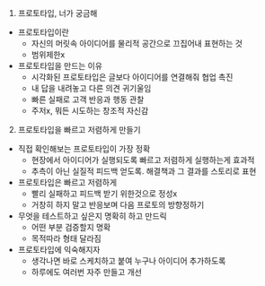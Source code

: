 1. 프로토타입, 너가 궁금해
* 프로토타입이란
  - 자신의 머릿속 아이디어를 물리적 공간으로 끄집어내 표현하는 것
  - 범위제한x
* 프로토타입을 만드는 이유
  - 시각화된 프로토타입은 글보다 아이디어를 연결해줘 협업 촉진
  - 내 답을 내려놓고 다른 의견 귀기울임
  - 빠른 실패로 고객 반응과 행동 관찰
  - 주저x, 뭐든 시도하는 창조적 자신감
2. 프로토타입을 빠르고 저렴하게 만들기
* 직접 확인해보는 프로토타입이 가장 정확
  - 현장에서 아이디어가 실행되도록 빠르고 저렴하게 실행하는게 효과적
  - 추측이 아닌 실질적 피드백 얻도록. 해결책과 그 결과를 스토리로 표현
* 프로토타입은 빠르고 저렴하게
  - 빨리 실패하고 피드백 받기 위한것으로 정성x
  - 거창히 하지 말고 반응보며 다음 프로토의 방향정하기
* 무엇을 테스트하고 싶은지 명확히 하고 만드릭
  - 어떤 부분 검증할지 명확
  - 목적따라 형태 달라짐
* 프로토타입에 익숙해지자
  - 생각나면 바로 스케치하고 붙여 누구나 아이디어 추가하도록
  - 하루에도 여러번 자주 만들고 개선
